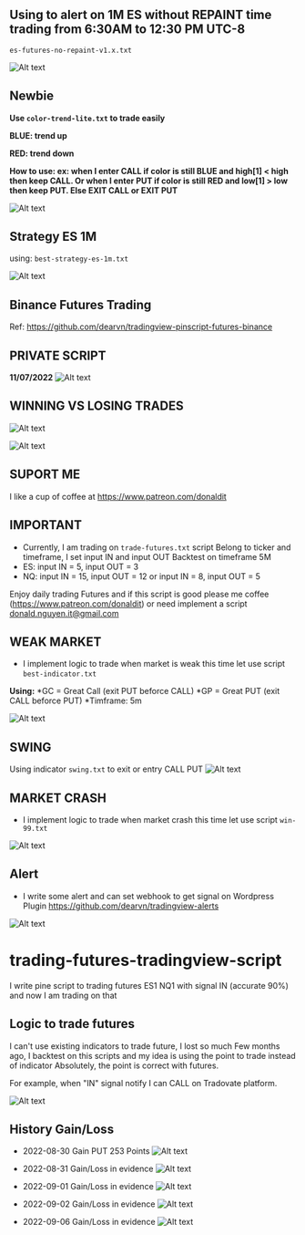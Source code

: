 ## Using to alert on 1M ES without REPAINT time trading from 6:30AM to 12:30 PM UTC-8
`es-futures-no-repaint-v1.x.txt`

![Alt text](https://github.com/dearvn/trading-futures-tradingview-script/raw/main/alerts.png?raw=true "alerts")


## Newbie

**Use `color-trend-lite.txt` to trade easily**

**BLUE: trend up**

**RED: trend down**

**How to use: ex: when I enter CALL if color is still BLUE and high[1] < high then keep CALL. Or when I enter PUT if color is still RED and low[1] > low  then keep PUT. Else EXIT CALL or EXIT PUT**

![Alt text](https://github.com/dearvn/trading-futures-tradingview-script/raw/main/color-trend.png?raw=true "color-trend")

## Strategy ES 1M

using: `best-strategy-es-1m.txt`

![Alt text](https://github.com/dearvn/trading-futures-tradingview-script/raw/main/strategy-es.png?raw=true "strategy-es")

## Binance Futures Trading

Ref: https://github.com/dearvn/tradingview-pinscript-futures-binance

## PRIVATE SCRIPT

**11/07/2022**
![Alt text](https://github.com/dearvn/trading-futures-tradingview-script/raw/main/private.png?raw=true "private")


## WINNING VS LOSING TRADES

![Alt text](https://github.com/dearvn/trading-futures-tradingview-script/raw/main/today.png?raw=true "today")

![Alt text](https://github.com/dearvn/trading-futures-tradingview-script/raw/main/gain_loss_report.png?raw=true "gain_loss_report")


## SUPORT ME

I like a cup of coffee at https://www.patreon.com/donaldit

## IMPORTANT
* Currently, I am trading on ```trade-futures.txt``` script
Belong to ticker and timeframe, I set input IN and input OUT
Backtest on timeframe 5M
* ES: input IN = 5, input OUT = 3
* NQ: input IN = 15, input OUT = 12 or input IN = 8, input OUT = 5

Enjoy daily trading Futures and if this script is good please me coffee (https://www.patreon.com/donaldit)
or need implement a script donald.nguyen.it@gmail.com

## WEAK MARKET 
* I implement logic to trade when market is weak this time let use script ```best-indicator.txt```

**Using:**
*GC = Great Call (exit PUT beforce CALL)
*GP = Great PUT (exit CALL beforce PUT)
*Timframe: 5m

![Alt text](https://github.com/dearvn/trading-futures-tradingview-script/raw/main/best-indicator.png?raw=true "best-indicator.png")

## SWING 
Using indicator `swing.txt` to exit or entry CALL PUT
![Alt text](https://github.com/dearvn/trading-futures-tradingview-script/raw/main/swing.png?raw=true "swing.png")

## MARKET CRASH
* I implement logic to trade when market crash this time let use script ```win-99.txt```

![Alt text](https://github.com/dearvn/trading-futures-tradingview-script/raw/main/win100.png?raw=true "WIN100%")


## Alert
* I write some alert and can set webhook to get signal on Wordpress Plugin https://github.com/dearvn/tradingview-alerts

![Alt text](https://github.com/dearvn/trading-futures-tradingview-script/raw/main/alert.png?raw=true "Alert")


# trading-futures-tradingview-script
I write pine script to trading futures ES1 NQ1 with signal IN (accurate 90%) and now I am trading on that
## Logic to trade futures
I can't use existing indicators to trade future, I lost so much
Few months ago, I backtest on this scripts and my idea is using the point to trade instead of indicator
Absolutely, the point is correct with futures.

For example, when "IN" signal notify I can CALL on Tradovate platform.

![Alt text](https://github.com/dearvn/trading-futures-tradingview-script/raw/main/nq.png?raw=true "NQ1")

## History Gain/Loss
* 2022-08-30 Gain PUT 253 Points
![Alt text](https://github.com/dearvn/trading-futures-tradingview-script/raw/main/nq-2022-08-30_at_22.12.05.png?raw=true "NQ1 2022-08-30 at 22.12.05")

* 2022-08-31 Gain/Loss in evidence
![Alt text](https://github.com/dearvn/trading-futures-tradingview-script/raw/main/nq_2022-30-31_at_17.34.17.png?raw=true "NQ1 2022-08-31 at 17.24.17")

* 2022-09-01 Gain/Loss in evidence
![Alt text](https://github.com/dearvn/trading-futures-tradingview-script/raw/main/nq_2022-09-01.png?raw=true "NQ1 2022-09-01")

* 2022-09-02 Gain/Loss in evidence
![Alt text](https://github.com/dearvn/trading-futures-tradingview-script/raw/main/nq_2022-09-02_at_10.13.06.png?raw=true "NQ1 nq_2022-09-02 at 10.13.06")

* 2022-09-06 Gain/Loss in evidence
![Alt text](https://github.com/dearvn/trading-futures-tradingview-script/raw/main/nq-2022-09-06_at_11.02.17.png?raw=true "NQ1 nq-2022-09-06 at 11.02.17")


